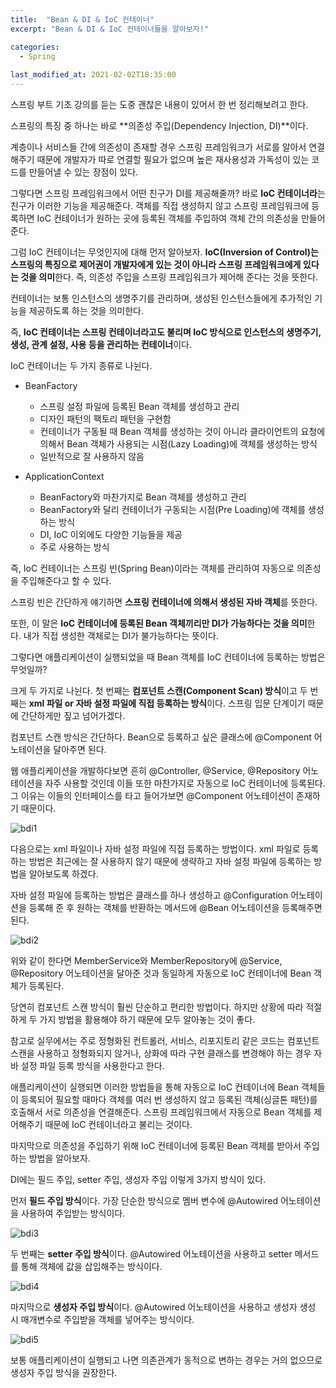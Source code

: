 ```yaml
---
title:  "Bean & DI & IoC 컨테이너"
excerpt: "Bean & DI & IoC 컨테이너들을 알아보자!"

categories:
  - Spring
  
last_modified_at: 2021-02-02T18:35:00
---
```


스프링 부트 기초 강의를 듣는 도중 괜찮은 내용이 있어서 한 번 정리해보려고 한다.  

스프링의 특징 중 하나는 바로 **의존성 주입(Dependency Injection, DI)**이다.  

계층이나 서비스들 간에 의존성이 존재할 경우 스프링 프레임워크가 서로를 알아서 연결해주기 때문에 개발자가 따로 연결할 필요가 없으며 높은 재사용성과 가독성이 있는 코드를 만들어낼 수 있는 장점이 있다.  

그렇다면 스프링 프레임워크에서 어떤 친구가 DI를 제공해줄까? 바로 **IoC 컨테이너라**는 친구가 이러한 기능을 제공해준다. 객체를 직접 생성하지 않고 스프링 프레임워크에 등록하면 IoC 컨테이너가 원하는 곳에 등록된 객체를 주입하여 객체 간의 의존성을 만들어준다.  

그럼 IoC 컨테이너는 무엇인지에 대해 먼저 알아보자. **IoC(Inversion of Control)는 스프링의 특징으로 제어권이 개발자에게 있는 것이 아니라 스프링 프레임워크에게 있다는 것을 의미**한다. 즉, 의존성 주입을 스프링 프레임워크가 제어해 준다는 것을 뜻한다.  

컨테이너는 보통 인스턴스의 생명주기를 관리하며, 생성된 인스턴스들에게 추가적인 기능을 제공하도록 하는 것을 의미한다.  

즉, **IoC 컨테이너는 스프링 컨테이너라고도 불리며 IoC 방식으로 인스턴스의 생명주기, 생성, 관계 설정, 사용 등을 관리하는 컨테이너**이다.  

IoC 컨테이너는 두 가지 종류로 나뉜다.  

* BeanFactory  
	- 스프링 설정 파일에 등록된 Bean 객체를 생성하고 관리  
	- 디자인 패턴의 팩토리 패턴을 구현함  
	- 컨테이너가 구동될 때 Bean 객체를 생성하는 것이 아니라 클라이언트의 요청에 의해서 Bean 객체가 사용되는 시점(Lazy Loading)에 객체를 생성하는 방식  
	- 일반적으로 잘 사용하지 않음  
	
* ApplicationContext  
	- BeanFactory와 마찬가지로 Bean 객체를 생성하고 관리  
	- BeanFactory와 달리 컨테이너가 구동되는 시점(Pre Loading)에 객체를 생성하는 방식  
	- DI, IoC 이외에도 다양한 기능들을 제공  
	- 주로 사용하는 방식  
	
즉, IoC 컨테이너는 스프링 빈(Spring Bean)이라는 객체를 관리하여 자동으로 의존성을 주입해준다고 할 수 있다.  

스프링 빈은 간단하게 얘기하면 **스프링 컨테이너에 의해서 생성된 자바 객체**를 뜻한다.  

또한, 이 말은 **IoC 컨테이너에 등록된 Bean 객체끼리만 DI가 가능하다는 것을 의미**한다. 내가 직접 생성한 객체로는 DI가 불가능하다는 뜻이다.  

그렇다면 애플리케이션이 실행되었을 때 Bean 객체를 IoC 컨테이너에 등록하는 방법은 무엇일까?  

크게 두 가지로 나뉜다. 첫 번째는 **컴포넌트 스캔(Component Scan) 방식**이고 두 번째는 **xml 파일 or 자바 설정 파일에 직접 등록하는 방식**이다. 스프링 입문 단계이기 때문에 간단하게만 짚고 넘어가겠다.  

컴포넌트 스캔 방식은 간단하다. Bean으로 등록하고 싶은 클래스에 @Component 어노테이션을 달아주면 된다.  

웹 애플리케이션을 개발하다보면 흔히 @Controller, @Service, @Repository 어노테이션을 자주 사용할 것인데 이들 또한 마찬가지로 자동으로 IoC 컨테이너에 등록된다. 그 이유는 이들의 인터페이스를 타고 들어가보면 @Component 어노테이션이 존재하기 때문이다.  

![bdi1](https://user-images.githubusercontent.com/53072057/106545613-168a9480-654d-11eb-9ce9-599e7411b2ac.JPG)  

다음으로는 xml 파일이나 자바 설정 파일에 직접 등록하는 방법이다. xml 파일로 등록하는 방법은 최근에는 잘 사용하지 않기 때문에 생략하고 자바 설정 파일에 등록하는 방법을 알아보도록 하겠다.  

자바 설정 파일에 등록하는 방법은 클래스를 하나 생성하고 @Configuration 어노테이션을 등록해 준 후 원하는 객체를 반환하는 메서드에 @Bean 어노테이션을 등록해주면 된다.  

![bdi2](https://user-images.githubusercontent.com/53072057/106545614-17bbc180-654d-11eb-9376-56f9fa5091aa.JPG)  

위와 같이 한다면 MemberService와 MemberRepository에 @Service, @Repository 어노테이션을 달아준 것과 동일하게 자동으로 IoC 컨테이너에 Bean 객체가 등록된다.  

당연히 컴포넌트 스캔 방식이 훨씬 단순하고 편리한 방법이다. 하지만 상황에 따라 적절하게 두 가지 방법을 활용해야 하기 때문에 모두 알아놓는 것이 좋다.  

참고로 실무에서는 주로 정형화된 컨트롤러, 서비스, 리포지토리 같은 코드는 컴포넌트 스캔을 사용하고 정형화되지 않거나, 상화에 따라 구현 클래스를 변경해야 하는 경우 자바 설정 파일 등록 방식을 사용한다고 한다.  

애플리케이션이 실행되면 이러한 방법들을 통해 자동으로 IoC 컨테이너에 Bean 객체들이 등록되어 필요할 때마다 객체를 여러 번 생성하지 않고 등록된 객체(싱글톤 패턴)를 호출해서 서로 의존성을 연결해준다. 스프링 프레임워크에서 자동으로 Bean 객체를 제어해주기 때문에 IoC 컨테이너라고 불리는 것이다.  

마지막으로 의존성을 주입하기 위해 IoC 컨테이너에 등록된 Bean 객체를 받아서 주입하는 방법을 알아보자.  

DI에는 필드 주입, setter 주입, 생성자 주입 이렇게 3가지 방식이 있다.  

먼저 **필드 주입 방식**이다. 가장 단순한 방식으로 멤버 변수에 @Autowired 어노테이션을 사용하여 주입받는 방식이다.  

![bdi3](https://user-images.githubusercontent.com/53072057/106545615-18545800-654d-11eb-8b77-73ce763ba98d.JPG)  

두 번째는 **setter 주입 방식**이다. @Autowired 어노테이션을 사용하고 setter 메서드를 통해 객체에 값을 삽입해주는 방식이다.  

![bdi4](https://user-images.githubusercontent.com/53072057/106545616-18545800-654d-11eb-9a07-0703e91bef65.JPG)  

마지막으로 **생성자 주입 방식**이다. @Autowired 어노테이션을 사용하고 생성자 생성 시 매개변수로 주입받을 객체를 넣어주는 방식이다.  

![bdi5](https://user-images.githubusercontent.com/53072057/106545618-18ecee80-654d-11eb-94b6-ad9cdffa40ae.JPG)  

보통 애플리케이션이 실행되고 나면 의존관계가 동적으로 변하는 경우는 거의 없으므로 생성자 주입 방식을 권장한다.  
